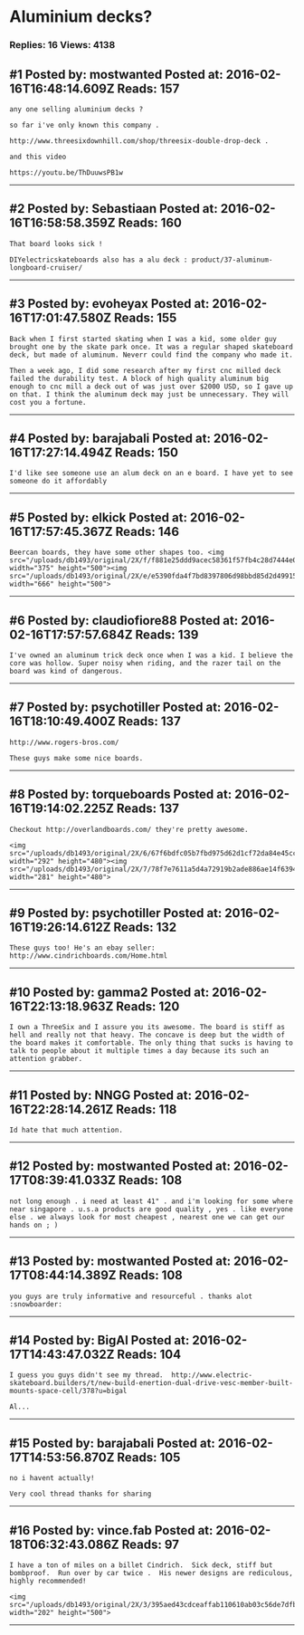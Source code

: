 # Aluminium decks?

### Replies: 16 Views: 4138

## \#1 Posted by: mostwanted Posted at: 2016-02-16T16:48:14.609Z Reads: 157

```
any one selling aluminium decks ?

so far i've only known this company .

http://www.threesixdownhill.com/shop/threesix-double-drop-deck .

and this video 

https://youtu.be/ThDuuwsPB1w
```

---
## \#2 Posted by: Sebastiaan Posted at: 2016-02-16T16:58:58.359Z Reads: 160

```
That board looks sick ! 

DIYelectricskateboards also has a alu deck : product/37-aluminum-longboard-cruiser/
```

---
## \#3 Posted by: evoheyax Posted at: 2016-02-16T17:01:47.580Z Reads: 155

```
Back when I first started skating when I was a kid, some older guy brought one by the skate park once. It was a regular shaped skateboard deck, but made of aluminum. Neverr could find the company who made it.

Then a week ago, I did some research after my first cnc milled deck failed the durability test. A block of high quality aluminum big enough to cnc mill a deck out of was just over $2000 USD, so I gave up on that. I think the aluminum deck may just be unnecessary. They will cost you a fortune.
```

---
## \#4 Posted by: barajabali Posted at: 2016-02-16T17:27:14.494Z Reads: 150

```
I'd like see someone use an alum deck on an e board. I have yet to see someone do it affordably
```

---
## \#5 Posted by: elkick Posted at: 2016-02-16T17:57:45.367Z Reads: 146

```
Beercan boards, they have some other shapes too. <img src="/uploads/db1493/original/2X/f/f881e25ddd9acec58361f57fb4c28d7444e0dfe7.jpeg" width="375" height="500"><img src="/uploads/db1493/original/2X/e/e5390fda4f7bd8397806d98bbd85d2d499152826.jpeg" width="666" height="500">
```

---
## \#6 Posted by: claudiofiore88 Posted at: 2016-02-16T17:57:57.684Z Reads: 139

```
I've owned an aluminum trick deck once when I was a kid. I believe the core was hollow. Super noisy when riding, and the razer tail on the board was kind of dangerous.
```

---
## \#7 Posted by: psychotiller Posted at: 2016-02-16T18:10:49.400Z Reads: 137

```
http://www.rogers-bros.com/

These guys make some nice boards.
```

---
## \#8 Posted by: torqueboards Posted at: 2016-02-16T19:14:02.225Z Reads: 137

```
Checkout http://overlandboards.com/ they're pretty awesome.

<img src="/uploads/db1493/original/2X/6/67f6bdfc05b7fbd975d62d1cf72da84e45cce9d9.png" width="292" height="480"><img src="/uploads/db1493/original/2X/7/78f7e7611a5d4a72919b2ade886ae14f63942a57.png" width="281" height="480">
```

---
## \#9 Posted by: psychotiller Posted at: 2016-02-16T19:26:14.612Z Reads: 132

```
These guys too! He's an ebay seller:
http://www.cindrichboards.com/Home.html
```

---
## \#10 Posted by: gamma2 Posted at: 2016-02-16T22:13:18.963Z Reads: 120

```
I own a ThreeSix and I assure you its awesome. The board is stiff as hell and really not that heavy. The concave is deep but the width of the board makes it comfortable. The only thing that sucks is having to talk to people about it multiple times a day because its such an attention grabber.
```

---
## \#11 Posted by: NNGG Posted at: 2016-02-16T22:28:14.261Z Reads: 118

```
Id hate that much attention.
```

---
## \#12 Posted by: mostwanted Posted at: 2016-02-17T08:39:41.033Z Reads: 108

```
not long enough . i need at least 41" . and i'm looking for some where near singapore . u.s.a products are good quality , yes . like everyone else . we always look for most cheapest , nearest one we can get our hands on ; )
```

---
## \#13 Posted by: mostwanted Posted at: 2016-02-17T08:44:14.389Z Reads: 108

```
you guys are truly informative and resourceful . thanks alot :snowboarder:
```

---
## \#14 Posted by: BigAl Posted at: 2016-02-17T14:43:47.032Z Reads: 104

```
I guess you guys didn't see my thread.  http://www.electric-skateboard.builders/t/new-build-enertion-dual-drive-vesc-member-built-mounts-space-cell/378?u=bigal

Al...
```

---
## \#15 Posted by: barajabali Posted at: 2016-02-17T14:53:56.870Z Reads: 105

```
no i havent actually! 

Very cool thread thanks for sharing
```

---
## \#16 Posted by: vince.fab Posted at: 2016-02-18T06:32:43.086Z Reads: 97

```
I have a ton of miles on a billet Cindrich.  Sick deck, stiff but bombproof.  Run over by car twice .  His newer designs are rediculous, highly recommended!

<img src="/uploads/db1493/original/2X/3/395aed43cdceaffab110610ab03c56de7dfb4ba7.png" width="202" height="500">
```

---

